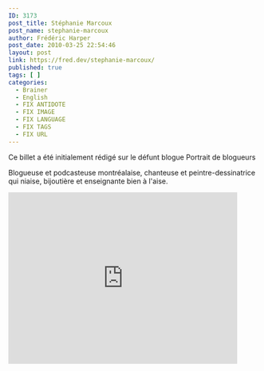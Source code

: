 ```yaml
---
ID: 3173
post_title: Stéphanie Marcoux
post_name: stephanie-marcoux
author: Frédéric Harper
post_date: 2010-03-25 22:54:46
layout: post
link: https://fred.dev/stephanie-marcoux/
published: true
tags: [ ]
categories:
  - Brainer
  - English
  - FIX ANTIDOTE
  - FIX IMAGE
  - FIX LANGUAGE
  - FIX TAGS
  - FIX URL
---
```

<div id="deadblog">
  Ce billet a été initialement rédigé sur le défunt blogue Portrait de blogueurs
</div>

Blogueuse et podcasteuse montréalaise, chanteuse et peintre-dessinatrice qui niaise, bijoutière et enseignante bien à l'aise.

<p style="text-align:center">
  <div class="embed video YouTube">
    <iframe width="459" height="344" src="https://www.youtube.com/embed/uIGNP9Ofnaw?feature=oembed" frameborder="0" allowfullscreen></iframe>
  </div>
</p>